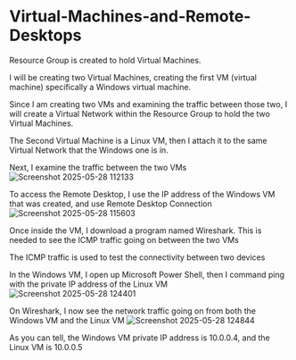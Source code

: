 # Virtual-Machines-and-Remote-Desktops
Resource Group is created to hold Virtual Machines.

I will be creating two Virtual Machines, creating the first VM (virtual machine) specifically a Windows virtual machine.

Since I am creating two VMs and examining the traffic between those two, I will create a Virtual Network within the Resource Group to hold the two Virtual Machines.

The Second Virtual Machine is a Linux VM, then I attach it to the same Virtual Network that the Windows one is in.

Next, I examine the traffic between the two VMs
![Screenshot 2025-05-28 112133](https://github.com/user-attachments/assets/8fdb0f2d-f68a-4be1-9258-6a29f33eb96b)

To access the Remote Desktop, I use the IP address of the Windows VM that was created, and use Remote Desktop Connection 
![Screenshot 2025-05-28 115603](https://github.com/user-attachments/assets/d74d3573-c99f-4bbf-bfd1-2991af2b01fb)

Once inside the VM, I download a program named Wireshark. This is needed to see the ICMP traffic going on between the two VMs

The ICMP traffic is used to test the connectivity between two devices

In the Windows VM, I open up Microsoft Power Shell, then I command ping with the private IP address of the Linux VM
![Screenshot 2025-05-28 124401](https://github.com/user-attachments/assets/e4684d0f-f766-4586-8007-34a9f94c8562)

On Wireshark, I now see the network traffic going on from both the Windows VM and the Linux VM 
![Screenshot 2025-05-28 124844](https://github.com/user-attachments/assets/2e752d72-9bc1-4247-a9e4-859d768e604d)

As you can tell, the Windows VM private IP address is 10.0.0.4, and the Linux VM is 10.0.0.5

